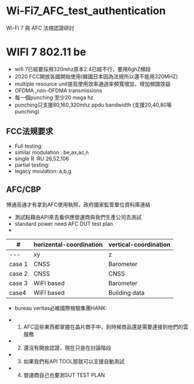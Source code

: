 # Wi-Fi7_AFC_test_authentication
Wi-Fi 7 與 AFC 法規認證研討

# WIFI 7 802.11 be
- wifi 7已經要採用320mhz原本2.4已經不行，要用6ghZ頻段
- 2020 FCC開放各國開始使用(韓國日本因為法規所以還不能用320MHZ)
- multiple resource unit提高使用效率通過率頻寬增加，增加頻譜效益
- OFDMA ,non-OFDMA transmissions
- 每一個punching 至少20 mega hz
- punching只支援80,160,320mhz ppdu bandwidth (支援20,40,80等punching)

## FCC法規要求
- Full testing:
- similar modulation : be,ax,ac,n
- single R :RU 26,52,106
- partial testing:
- legacy moulation: a,b,g

## AFC/CBP
博通高通才有拿到AFC使用執照，政府國家監管單位資料庫連結
- 測試點藉由API來去看供應營運商與我們生產公司去測試
- standard power need AFC DUT test plan
- 
| # | horizental-coordination | vertical-coordination |
|---| ----- | -------- |
|---| xy | z |
|case 1 | CNSS | Barometer|
|case 2 | CNSS | CNSS|
|case 3	| WiFI based | Barometer|
|case4 | WiFI based | Building data|

- bureau veritas必維國際檢驗集團HANK:

- 1. AFC這些東西都掌握在晶片商手中，到時候商品還是需要連接到他們的雲服務
- 2. 還沒有開放認證，現在只是在討論階段
- 3. 如果我們有API TOOL那就可以支援自動測試
- 4. 營運商自己也要測SUT TEST PLAN


